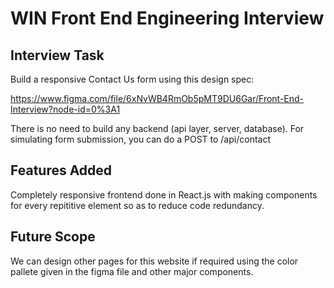 # WIN Front End Engineering Interview

## Interview Task

Build a responsive Contact Us form using this design spec:

https://www.figma.com/file/6xNvWB4RmOb5pMT9DU6Gar/Front-End-Interview?node-id=0%3A1

There is no need to build any backend (api layer, server, database). For simulating form submission, you can do a POST to /api/contact

## Features Added

Completely responsive frontend done in React.js with making components for every repititive element so as to reduce code redundancy.

## Future Scope

We can design other pages for this website if required using the color pallete given in the figma file and other major components.
